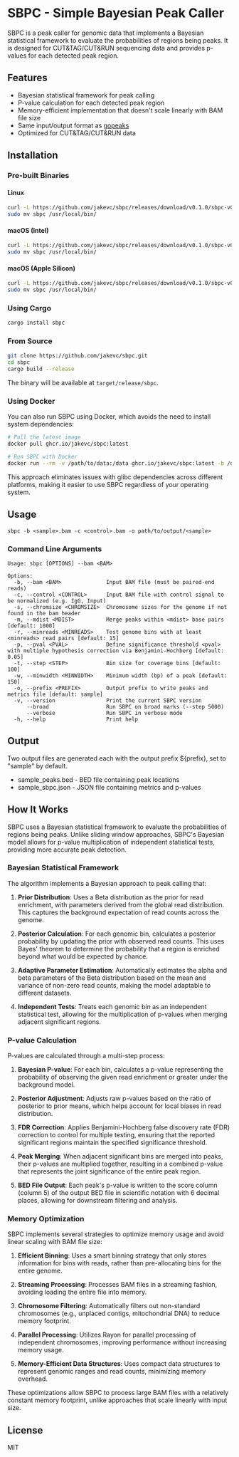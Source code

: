 # SBPC - Simple Bayesian Peak Caller

SBPC is a peak caller for genomic data that implements a Bayesian statistical framework to evaluate the probabilities of regions being peaks. It is designed for CUT&TAG/CUT&RUN sequencing data and provides p-values for each detected peak region.

## Features

- Bayesian statistical framework for peak calling
- P-value calculation for each detected peak region
- Memory-efficient implementation that doesn't scale linearly with BAM file size
- Same input/output format as [gopeaks](https://github.com/maxsonBraunLab/gopeaks)
- Optimized for CUT&TAG/CUT&RUN data

## Installation

### Pre-built Binaries

#### Linux

```bash
curl -L https://github.com/jakevc/sbpc/releases/download/v0.1.0/sbpc-v0.1.0-x86_64-unknown-linux-gnu.tar.gz | tar xz
sudo mv sbpc /usr/local/bin/
```

#### macOS (Intel)

```bash
curl -L https://github.com/jakevc/sbpc/releases/download/v0.1.0/sbpc-v0.1.0-x86_64-apple-darwin.tar.gz | tar xz
sudo mv sbpc /usr/local/bin/
```

#### macOS (Apple Silicon)

```bash
curl -L https://github.com/jakevc/sbpc/releases/download/v0.1.0/sbpc-v0.1.0-aarch64-apple-darwin.tar.gz | tar xz
sudo mv sbpc /usr/local/bin/
```

### Using Cargo

```bash
cargo install sbpc
```

### From Source

```bash
git clone https://github.com/jakevc/sbpc.git
cd sbpc
cargo build --release
```

The binary will be available at `target/release/sbpc`.

### Using Docker

You can also run SBPC using Docker, which avoids the need to install system dependencies:

```bash
# Pull the latest image
docker pull ghcr.io/jakevc/sbpc:latest

# Run SBPC with Docker
docker run --rm -v /path/to/data:/data ghcr.io/jakevc/sbpc:latest -b /data/sample.bam -c /data/control.bam -o /data/output_prefix
```

This approach eliminates issues with glibc dependencies across different platforms, making it easier to use SBPC regardless of your operating system.

## Usage

```
sbpc -b <sample>.bam -c <control>.bam -o path/to/output/<sample>
```

### Command Line Arguments

```
Usage: sbpc [OPTIONS] --bam <BAM>

Options:
  -b, --bam <BAM>              Input BAM file (must be paired-end reads)
  -c, --control <CONTROL>      Input BAM file with control signal to be normalized (e.g. IgG, Input)
  -s, --chromsize <CHROMSIZE>  Chromosome sizes for the genome if not found in the bam header
  -m, --mdist <MDIST>          Merge peaks within <mdist> base pairs [default: 1000]
  -r, --minreads <MINREADS>    Test genome bins with at least <minreads> read pairs [default: 15]
  -p, --pval <PVAL>            Define significance threshold <pval> with multiple hypothesis correction via Benjamini-Hochberg [default: 0.05]
  -t, --step <STEP>            Bin size for coverage bins [default: 100]
  -w, --minwidth <MINWIDTH>    Minimum width (bp) of a peak [default: 150]
  -o, --prefix <PREFIX>        Output prefix to write peaks and metrics file [default: sample]
  -v, --version                Print the current SBPC version
      --broad                  Run SBPC on broad marks (--step 5000)
      --verbose                Run SBPC in verbose mode
  -h, --help                   Print help
```

## Output

Two output files are generated each with the output prefix ${prefix}, set to "sample" by default.

- sample_peaks.bed - BED file containing peak locations
- sample_sbpc.json - JSON file containing metrics and p-values

## How It Works

SBPC uses a Bayesian statistical framework to evaluate the probabilities of regions being peaks. Unlike sliding window approaches, SBPC's Bayesian model allows for p-value multiplication of independent statistical tests, providing more accurate peak detection.

### Bayesian Statistical Framework

The algorithm implements a Bayesian approach to peak calling that:

1. **Prior Distribution**: Uses a Beta distribution as the prior for read enrichment, with parameters derived from the global read distribution. This captures the background expectation of read counts across the genome.

2. **Posterior Calculation**: For each genomic bin, calculates a posterior probability by updating the prior with observed read counts. This uses Bayes' theorem to determine the probability that a region is enriched beyond what would be expected by chance.

3. **Adaptive Parameter Estimation**: Automatically estimates the alpha and beta parameters of the Beta distribution based on the mean and variance of non-zero read counts, making the model adaptable to different datasets.

4. **Independent Tests**: Treats each genomic bin as an independent statistical test, allowing for the multiplication of p-values when merging adjacent significant regions.

### P-value Calculation

P-values are calculated through a multi-step process:

1. **Bayesian P-value**: For each bin, calculates a p-value representing the probability of observing the given read enrichment or greater under the background model.

2. **Posterior Adjustment**: Adjusts raw p-values based on the ratio of posterior to prior means, which helps account for local biases in read distribution.

3. **FDR Correction**: Applies Benjamini-Hochberg false discovery rate (FDR) correction to control for multiple testing, ensuring that the reported significant regions maintain the specified significance threshold.

4. **Peak Merging**: When adjacent significant bins are merged into peaks, their p-values are multiplied together, resulting in a combined p-value that represents the joint significance of the entire peak region.

5. **BED File Output**: Each peak's p-value is written to the score column (column 5) of the output BED file in scientific notation with 6 decimal places, allowing for downstream filtering and analysis.

### Memory Optimization

SBPC implements several strategies to optimize memory usage and avoid linear scaling with BAM file size:

1. **Efficient Binning**: Uses a smart binning strategy that only stores information for bins with reads, rather than pre-allocating bins for the entire genome.

2. **Streaming Processing**: Processes BAM files in a streaming fashion, avoiding loading the entire file into memory.

3. **Chromosome Filtering**: Automatically filters out non-standard chromosomes (e.g., unplaced contigs, mitochondrial DNA) to reduce memory footprint.

4. **Parallel Processing**: Utilizes Rayon for parallel processing of independent chromosomes, improving performance without increasing memory usage.

5. **Memory-Efficient Data Structures**: Uses compact data structures to represent genomic ranges and read counts, minimizing memory overhead.

These optimizations allow SBPC to process large BAM files with a relatively constant memory footprint, unlike approaches that scale linearly with input size.

## License

MIT
